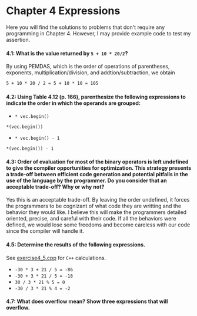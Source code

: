 # Chapter 4 Expressions

Here you will find the solutions to problems that don't require any programming
in Chapter 4.
However, I may provide example code to test my assertion.

#### 4.1: What is the value returned by `5 + 10 * 20/2`?
By using PEMDAS, which is the order of operations of parentheses, exponents,
multiplication/division, and addtion/subtraction, we obtain
```latex
5 + 10 * 20 / 2 = 5 + 10 * 10 = 105
```

#### 4.2: Using Table 4.12 (p. 166), parenthesize the following expressions to indicate the order in which the operands are grouped:
- `* vec.begin()`

`*(vec.begin())`

- `* vec.begin() - 1`

`*(vec.begin()) - 1`

#### 4.3: Order of evaluation for most of the binary operators is left undefined to give the compiler opportunities for optimization. This strategy presents a trade-off between efficient code generation and potential pitfalls in the use of the language by the programmer. Do you consider that an acceptable trade-off? Why or why not?
Yes this is an acceptable trade-off.
By leaving the order undefined, it forces the programmers to be cognizant of
what code they are writting and the behavior they would like.
I believe this will make the programmers detailed oriented, precise, and careful with their code.
If all the behaviors were defined, we would lose some freedoms and become careless with our code since the compiler will handle it.

#### 4.5: Determine the results of the following expressions.
See [exercise4_5.cpp](https://github.com/dwsmith1983/Cpp-Primer/blob/master/Chapter4/exercise4_5.cpp) for `C++` calculations.

- `-30 * 3 + 21 / 5 = -86`
- `-30 + 3 * 21 / 5 = -18`
- `30 / 3 * 21 % 5 = 0`
- `-30 / 3 * 21 % 4 = -2`

#### 4.7: What does overflow mean? Show three expressions that will overflow.

